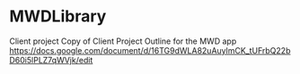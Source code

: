 # MWDLibrary
Client project
Copy of Client Project Outline for the MWD app  https://docs.google.com/document/d/16TG9dWLA82uAuylmCK_tUFrbQ22bD60i5lPLZ7qWVjk/edit